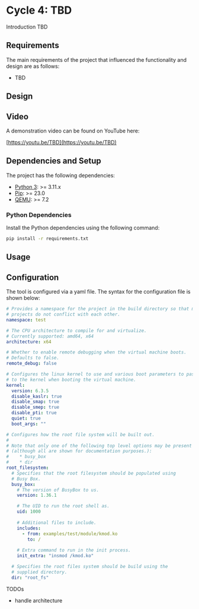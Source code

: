 # Cycle 4: TBD
Introduction TBD

## Requirements
The main requirements of the project that influenced the functionality and design are as follows:

  * TBD

## Design


## Video
A demonstration video can be found on YouTube here:

[https://youtu.be/TBD](https://youtu.be/TBD)


## Dependencies and Setup
The project has the following dependencies:

* [Python 3](https://www.python.org/): >= 3.11.x
* [Pip](https://pip.pypa.io/en/stable/): >= 23.0
* [QEMU](https://www.qemu.org/): >= 7.2

### Python Dependencies
Install the Python dependencies using the following command:

```bash
pip install -r requirements.txt
```

## Usage


## Configuration
The tool is configured via a yaml file.  The syntax for the configuration file is shown below:

```yaml
# Provides a namespace for the project in the build directory so that multiple
# projects do not conflict with each other.
namespace: test

# The CPU architecture to compile for and virtualize.
# Currently supported: amd64, x64
architecture: x64

# Whether to enable remote debugging when the virtual machine boots.
# Defaults to false.
remote_debug: false

# Configures the linux kernel to use and various boot parameters to pass
# to the kernel when booting the virtual machine.
kernel: 
  version: 6.3.5
  disable_kaslr: true
  disable_smap: true
  disable_smep: true
  disable_pti: true
  quiet: true
  boot_args: ""

# Configures how the root file system will be built out.
# 
# Note that only one of the following top level options may be present
# (although all are shown for documentation purposes.):
#    * busy_box
#    * dir
root_filesystem: 
  # Specifies that the root filesystem should be populated using
  # Busy Box.
  busy_box:
    # The version of BusyBox to us.
    version: 1.36.1

    # The UID to run the root shell as.
    uid: 1000
    
    # Additional files to include.
    includes:
      - from: examples/test/module/kmod.ko
        to: /
    
    # Extra command to run in the init process.
    init_extra: "insmod /kmod.ko"

  # Specifies the root files system should be build using the
  # supplied directory.
  dir: "root_fs"
```

TODOs
  - handle architecture